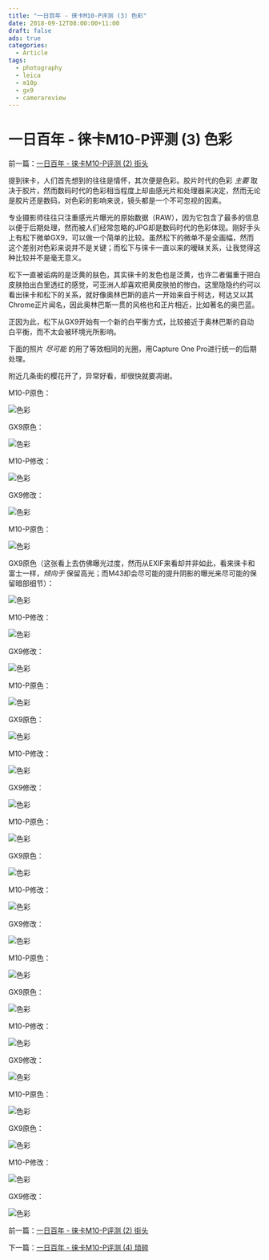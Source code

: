 ```yaml
---
title: "一日百年 - 徕卡M10-P评测 (3) 色彩"
date: 2018-09-12T08:00:00+11:00
draft: false
ads: true
categories:
  - Article
tags:
  - photography
  - leica
  - m10p
  - gx9
  - camerareview
---
```


# 一日百年 - 徕卡M10-P评测 (3) 色彩

前一篇：[一日百年 - 徕卡M10-P评测 (2) 街头](/cn/article/2018/reviewleicam10p2/)

提到徕卡，人们首先想到的往往是情怀，其次便是色彩。胶片时代的色彩 _主要_ 取决于胶片，然而数码时代的色彩相当程度上却由感光片和处理器来决定，然而无论是胶片还是数码，对色彩的影响来说，镜头都是一个不可忽视的因素。

专业摄影师往往只注重感光片曝光的原始数据（RAW），因为它包含了最多的信息以便于后期处理，然而被人们经常忽略的JPG却是数码时代的色彩体现。刚好手头上有松下微单GX9，可以做一个简单的比较。虽然松下的微单不是全画幅，然而这个差别对色彩来说并不是关键；而松下与徕卡一直以来的暧昧关系，让我觉得这种比较并不是毫无意义。

松下一直被诟病的是泛黄的肤色，其实徕卡的发色也是泛黄，也许二者偏重于把白皮肤拍出白里透红的感觉，可亚洲人却喜欢把黄皮肤拍的惨白。这里隐隐约约可以看出徕卡和松下的关系，就好像奥林巴斯的底片一开始来自于柯达，柯达又以其Chrome正片闻名，因此奥林巴斯一贯的风格也和正片相近，比如著名的奥巴蓝。

正因为此，松下从GX9开始有一个新的白平衡方式，比较接近于奥林巴斯的自动白平衡，而不太会被环境光所影响。

下面的照片 _尽可能_ 的用了等效相同的光圈，用Capture One Pro进行统一的后期处理。

附近几条街的樱花开了，异常好看，却很快就要凋谢。

M10-P原色：

![色彩][leica-01-ooc]

GX9原色：

![色彩][gx9-01-ooc]

M10-P修改：

![色彩][leica-01-edit]

GX9修改：

![色彩][gx9-01-edit]

M10-P原色：

![色彩][leica-02-ooc]

GX9原色（这张看上去仿佛曝光过度，然而从EXIF来看却并非如此，看来徕卡和富士一样，_倾向于_ 保留高光；而M43却会尽可能的提升阴影的曝光来尽可能的保留暗部细节）：

![色彩][gx9-02-ooc]

M10-P修改：

![色彩][leica-02-edit]

GX9修改：

![色彩][gx9-02-edit]

M10-P原色：

![色彩][leica-03-ooc]

GX9原色：

![色彩][gx9-03-ooc]

M10-P修改：

![色彩][leica-03-edit]

GX9修改：

![色彩][gx9-03-edit]

M10-P原色：

![色彩][leica-04-ooc]

GX9原色：

![色彩][gx9-04-ooc]

M10-P修改：

![色彩][leica-04-edit]

GX9修改：

![色彩][gx9-04-edit]

M10-P原色：

![色彩][leica-05-ooc]

GX9原色：

![色彩][gx9-05-ooc]

M10-P修改：

![色彩][leica-05-edit]

GX9修改：

![色彩][gx9-05-edit]

M10-P原色：

![色彩][leica-06-ooc]

GX9原色：

![色彩][gx9-06-ooc]

M10-P修改：

![色彩][leica-06-edit]

GX9修改：

![色彩][gx9-06-edit]

前一篇：[一日百年 - 徕卡M10-P评测 (2) 街头](/cn/article/2018/reviewleicam10p2/)

下一篇：[一日百年 - 徕卡M10-P评测 (4) 琐碎](/cn/article/2018/reviewleicam10p4/)

[leica-01-ooc]: /photos/2018/LeicaM10P/color01_leica_ooc.jpg "Color"
[leica-02-ooc]: /photos/2018/LeicaM10P/color02_leica_ooc.jpg "Color"
[leica-03-ooc]: /photos/2018/LeicaM10P/color03_leica_ooc.jpg "Color"
[leica-04-ooc]: /photos/2018/LeicaM10P/color04_leica_ooc.jpg "Color"
[leica-05-ooc]: /photos/2018/LeicaM10P/color05_leica_ooc.jpg "Color"
[leica-06-ooc]: /photos/2018/LeicaM10P/color06_leica_ooc.jpg "Color"
[leica-01-edit]: /photos/2018/LeicaM10P/color01_leica_edit.jpg "Color"
[leica-02-edit]: /photos/2018/LeicaM10P/color02_leica_edit.jpg "Color"
[leica-03-edit]: /photos/2018/LeicaM10P/color03_leica_edit.jpg "Color"
[leica-04-edit]: /photos/2018/LeicaM10P/color04_leica_edit.jpg "Color"
[leica-05-edit]: /photos/2018/LeicaM10P/color05_leica_edit.jpg "Color"
[leica-06-edit]: /photos/2018/LeicaM10P/color06_leica_edit.jpg "Color"

[gx9-01-ooc]: /photos/2018/LeicaM10P/color01_gx9_ooc.jpg "Color"
[gx9-02-ooc]: /photos/2018/LeicaM10P/color02_gx9_ooc.jpg "Color"
[gx9-03-ooc]: /photos/2018/LeicaM10P/color03_gx9_ooc.jpg "Color"
[gx9-04-ooc]: /photos/2018/LeicaM10P/color04_gx9_ooc.jpg "Color"
[gx9-05-ooc]: /photos/2018/LeicaM10P/color05_gx9_ooc.jpg "Color"
[gx9-06-ooc]: /photos/2018/LeicaM10P/color06_gx9_ooc.jpg "Color"
[gx9-01-edit]: /photos/2018/LeicaM10P/color01_gx9_edit.jpg "Color"
[gx9-02-edit]: /photos/2018/LeicaM10P/color02_gx9_edit.jpg "Color"
[gx9-03-edit]: /photos/2018/LeicaM10P/color03_gx9_edit.jpg "Color"
[gx9-04-edit]: /photos/2018/LeicaM10P/color04_gx9_edit.jpg "Color"
[gx9-05-edit]: /photos/2018/LeicaM10P/color05_gx9_edit.jpg "Color"
[gx9-06-edit]: /photos/2018/LeicaM10P/color06_gx9_edit.jpg "Color"